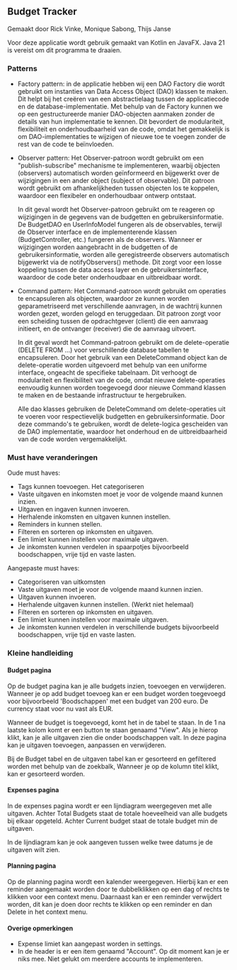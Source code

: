 ## Budget Tracker
Gemaakt door Rick Vinke, Monique Sabong, Thijs Janse

Voor deze applicatie wordt gebruik gemaakt van Kotlin en JavaFX.
Java 21 is vereist om dit programma te draaien.

### Patterns 

- Factory pattern: in de applicatie hebben wij een DAO Factory die wordt gebruikt om instanties van Data Access Object (DAO) klassen te maken. Dit helpt bij het creëren van een abstractielaag tussen de applicatiecode en de database-implementatie. Met behulp van de Factory kunnen we op een gestructureerde manier DAO-objecten aanmaken zonder de details van hun implementatie te kennen. Dit bevordert de modulariteit, flexibiliteit en onderhoudbaarheid van de code, omdat het gemakkelijk is om DAO-implementaties te wijzigen of nieuwe toe te voegen zonder de rest van de code te beïnvloeden.

- Observer pattern: Het Observer-patroon wordt gebruikt om een "publish-subscribe" mechanisme te implementeren, waarbij objecten (observers) automatisch worden geïnformeerd en bijgewerkt over de wijzigingen in een ander object (subject of observable). Dit patroon wordt gebruikt om afhankelijkheden tussen objecten los te koppelen, waardoor een flexibeler en onderhoudbaar ontwerp ontstaat.

    In dit  geval wordt het Observer-patroon gebruikt om te reageren op wijzigingen in de gegevens van de budgetten en gebruikersinformatie. De BudgetDAO en UserInfoModel fungeren als de observables, terwijl de Observer interface en de implementerende klassen (BudgetController, etc.) fungeren als de observers. Wanneer er wijzigingen worden aangebracht in de budgetten of de gebruikersinformatie, worden alle geregistreerde observers automatisch bijgewerkt via de notifyObservers() methode. Dit zorgt voor een losse koppeling tussen de data access layer en de gebruikersinterface, waardoor de code beter onderhoudbaar en uitbreidbaar wordt.

- Command pattern: Het Command-patroon wordt gebruikt om operaties te encapsuleren als objecten, waardoor ze kunnen worden geparametriseerd met verschillende aanvragen, in de wachtrij kunnen worden gezet, worden gelogd en teruggedaan. Dit patroon zorgt voor een scheiding tussen de opdrachtgever (client) die een aanvraag initieert, en de ontvanger (receiver) die de aanvraag uitvoert.

    In dit  geval wordt het Command-patroon gebruikt om de delete-operatie (DELETE FROM ...) voor verschillende database tabellen te encapsuleren. Door het gebruik van een DeleteCommand object kan de delete-operatie worden uitgevoerd met behulp van een uniforme interface, ongeacht de specifieke tabelnaam. Dit verhoogt de modulariteit en flexibiliteit van de code, omdat nieuwe delete-operaties eenvoudig kunnen worden toegevoegd door nieuwe Command klassen te maken en de bestaande infrastructuur te hergebruiken.

    Alle dao klasses gebruiken de DeleteCommand om delete-operaties uit te voeren voor respectievelijk budgetten en gebruikersinformatie. Door deze commando's te gebruiken, wordt de delete-logica gescheiden van de DAO implementatie, waardoor het onderhoud en de uitbreidbaarheid van de code worden vergemakkelijkt.

### Must have veranderingen

Oude must haves:

- Tags kunnen toevoegen. Het categoriseren
- Vaste uitgaven en inkomsten moet je voor de volgende maand kunnen inzien.
- Uitgaven en ingaven kunnen invoeren.
- Herhalende inkomsten en uitgaven kunnen instellen.
- Reminders in kunnen stellen.
- Filteren en sorteren op inkomsten en uitgaven. 
- Een limiet kunnen instellen voor maximale uitgaven.
- Je inkomsten kunnen verdelen in spaarpotjes bijvoorbeeld boodschappen, vrije tijd en vaste lasten. 

Aangepaste must haves:

- Categoriseren van uitkomsten
- Vaste uitgaven moet je voor de volgende maand kunnen inzien.
- Uitgaven kunnen invoeren.
- Herhalende uitgaven kunnen instellen. (Werkt niet helemaal)
- Filteren en sorteren op inkomsten en uitgaven. 
- Een limiet kunnen instellen voor maximale uitgaven.
- Je inkomsten kunnen verdelen in verschillende budgets bijvoorbeeld boodschappen, vrije tijd en vaste lasten.

### Kleine handleiding

#### Budget pagina

Op de budget pagina kan je alle budgets inzien, toevoegen en verwijderen. Wanneer je op add budget toevoeg kan er een budget worden toegevoegd voor bijvoorbeeld 'Boodschappen' met een budget van 200 euro. De currency staat voor nu vast als EUR. 

Wanneer de budget is toegevoegd, komt het in de tabel te staan. In de 1 na laatste kolom komt er een button te staan genaamd "View". Als je hierop klikt, kan je alle uitgaven zien die onder boodschappen valt. In deze pagina kan je uitgaven toevoegen, aanpassen en verwijderen. 

Bij de Budget tabel en de uitgaven tabel kan er gesorteerd en gefiltered worden met behulp van de zoekbalk, Wanneer je op de kolumn titel klikt, kan er gesorteerd worden.

#### Expenses pagina

In de expenses pagina wordt er een lijndiagram weergegeven met alle uitgaven. Achter Total Budgets staat de totale hoeveelheid van alle budgets bij elkaar opgeteld. Achter Current budget staat de totale budget min de uitgaven. 

In de lijndiagram kan je ook aangeven tussen welke twee datums je de uitgaven wilt zien.

#### Planning pagina

Op de planning pagina wordt een kalender weergegeven. Hierbij kan er een reminder aangemaakt worden door te dubbelklikken op een dag of rechts te klikken voor een context menu. Daarnaast kan er een reminder verwijdert worden, dit kan je doen door rechts te klikken op een reminder en dan Delete in het context menu.

#### Overige opmerkingen
- Expense limiet kan aangepast worden in settings.
- In de header is er een item genaamd "Account". Op dit moment kan je er niks mee. Niet gelukt om meerdere accounts te implementeren. 
